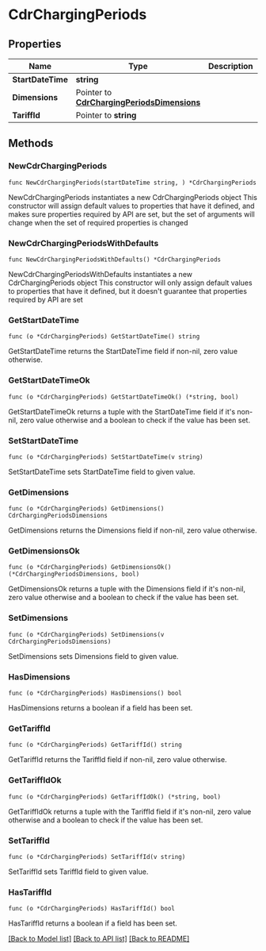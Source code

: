 # CdrChargingPeriods

## Properties

Name | Type | Description | Notes
------------ | ------------- | ------------- | -------------
**StartDateTime** | **string** |  | 
**Dimensions** | Pointer to [**CdrChargingPeriodsDimensions**](CdrChargingPeriodsDimensions.md) |  | [optional] 
**TariffId** | Pointer to **string** |  | [optional] 

## Methods

### NewCdrChargingPeriods

`func NewCdrChargingPeriods(startDateTime string, ) *CdrChargingPeriods`

NewCdrChargingPeriods instantiates a new CdrChargingPeriods object
This constructor will assign default values to properties that have it defined,
and makes sure properties required by API are set, but the set of arguments
will change when the set of required properties is changed

### NewCdrChargingPeriodsWithDefaults

`func NewCdrChargingPeriodsWithDefaults() *CdrChargingPeriods`

NewCdrChargingPeriodsWithDefaults instantiates a new CdrChargingPeriods object
This constructor will only assign default values to properties that have it defined,
but it doesn't guarantee that properties required by API are set

### GetStartDateTime

`func (o *CdrChargingPeriods) GetStartDateTime() string`

GetStartDateTime returns the StartDateTime field if non-nil, zero value otherwise.

### GetStartDateTimeOk

`func (o *CdrChargingPeriods) GetStartDateTimeOk() (*string, bool)`

GetStartDateTimeOk returns a tuple with the StartDateTime field if it's non-nil, zero value otherwise
and a boolean to check if the value has been set.

### SetStartDateTime

`func (o *CdrChargingPeriods) SetStartDateTime(v string)`

SetStartDateTime sets StartDateTime field to given value.


### GetDimensions

`func (o *CdrChargingPeriods) GetDimensions() CdrChargingPeriodsDimensions`

GetDimensions returns the Dimensions field if non-nil, zero value otherwise.

### GetDimensionsOk

`func (o *CdrChargingPeriods) GetDimensionsOk() (*CdrChargingPeriodsDimensions, bool)`

GetDimensionsOk returns a tuple with the Dimensions field if it's non-nil, zero value otherwise
and a boolean to check if the value has been set.

### SetDimensions

`func (o *CdrChargingPeriods) SetDimensions(v CdrChargingPeriodsDimensions)`

SetDimensions sets Dimensions field to given value.

### HasDimensions

`func (o *CdrChargingPeriods) HasDimensions() bool`

HasDimensions returns a boolean if a field has been set.

### GetTariffId

`func (o *CdrChargingPeriods) GetTariffId() string`

GetTariffId returns the TariffId field if non-nil, zero value otherwise.

### GetTariffIdOk

`func (o *CdrChargingPeriods) GetTariffIdOk() (*string, bool)`

GetTariffIdOk returns a tuple with the TariffId field if it's non-nil, zero value otherwise
and a boolean to check if the value has been set.

### SetTariffId

`func (o *CdrChargingPeriods) SetTariffId(v string)`

SetTariffId sets TariffId field to given value.

### HasTariffId

`func (o *CdrChargingPeriods) HasTariffId() bool`

HasTariffId returns a boolean if a field has been set.


[[Back to Model list]](../README.md#documentation-for-models) [[Back to API list]](../README.md#documentation-for-api-endpoints) [[Back to README]](../README.md)



